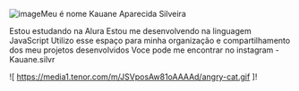 ![image](https://github.com/user-attachments/assets/9f19d9bc-e7a1-474e-a23b-ef3a006059a8)Meu  é nome Kauane Aparecida Silveira

Estou estudando na Alura
Estou me desenvolvendo na linguagem JavaScript
Utilizo esse espaço para minha organização e compartilhamento dos meu projetos desenvolvidos
Voce pode me encontrar no instagram - Kauane.silvr 

![ https://media1.tenor.com/m/JSVposAw81oAAAAd/angry-cat.gif    ]!
